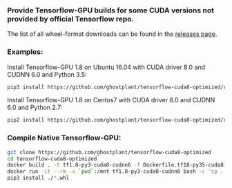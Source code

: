 ### Provide Tensorflow-GPU builds for some CUDA versions not provided by official Tensorflow repo.

The list of all wheel-format downloads can be found in the [releases page](https://github.com/ghostplant/tensorflow-cuda8-cudnn6/releases).

### Examples:

Install Tensorflow-GPU 1.8 on Ubuntu 16.04 with CUDA driver 8.0 and CUDNN 6.0 and Python 3.5:
```sh
pip3 install https://github.com/ghostplant/tensorflow-cuda8-optimized/releases/download/tf1.8-py35-cuda8-cudnn6/tensorflow-1.8.0-cp35-cp35m-linux_x86_64.whl
```

Install Tensorflow-GPU 1.8 on Centos7 with CUDA driver 8.0 and CUDNN 6.0 and Python 2.7:
```sh
pip2 install https://github.com/ghostplant/tensorflow-cuda8-optimized/releases/download/tf1.8-py27-cuda8-cudnn6-centos7/tensorflow-1.8.0-cp27-cp27mu-linux_x86_64.whl
```

### Compile Native Tensorflow-GPU:
```sh
git clone https://github.com/ghostplant/tensorflow-cuda8-optimized
cd tensorflow-cuda8-optimized
docker build . -t tf1.8-py3-cuda8-cudnn6 -f Dockerfile.tf18-py35-cuda8-cudnn6021
docker run -it --rm -v `pwd`:/mnt tf1.8-py3-cuda8-cudnn6 bash -c 'cp ../tensorflow_pkg/*.whl /mnt'
pip3 install ./*.whl
```
